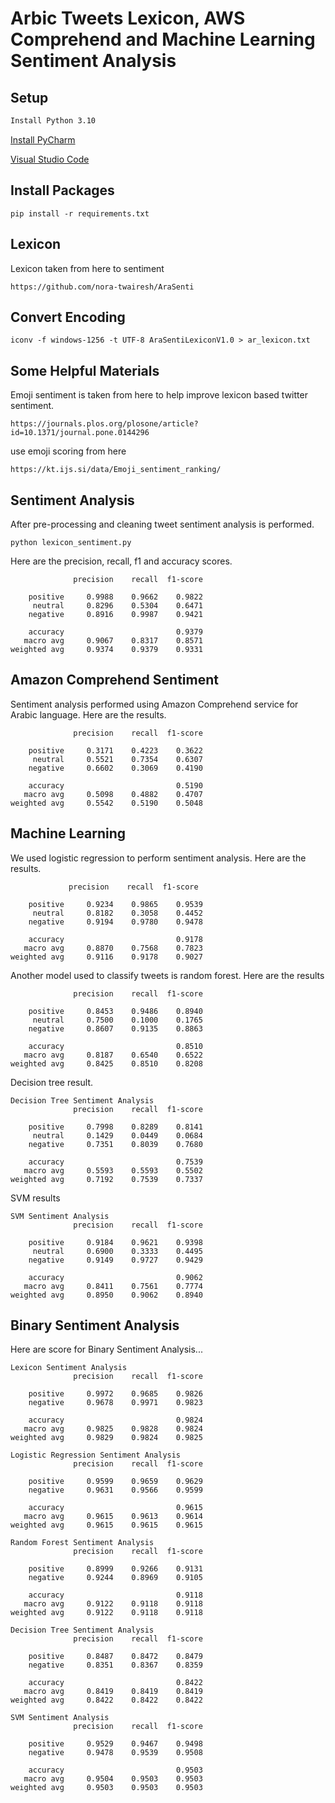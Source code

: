 # Arbic Tweets Lexicon, AWS Comprehend and Machine Learning Sentiment Analysis 

## Setup
```bash
Install Python 3.10
```
[Install PyCharm](https://www.jetbrains.com/pycharm/download/?section=windows)

[Visual Studio Code](https://code.visualstudio.com/download)

## Install Packages
```shell
pip install -r requirements.txt
```

## Lexicon
Lexicon taken from here to sentiment

```text
https://github.com/nora-twairesh/AraSenti
```

## Convert Encoding
```shell
iconv -f windows-1256 -t UTF-8 AraSentiLexiconV1.0 > ar_lexicon.txt
```


## Some Helpful Materials
Emoji sentiment is taken from here to help improve lexicon based twitter sentiment.

```text
https://journals.plos.org/plosone/article?id=10.1371/journal.pone.0144296
```

use emoji scoring from here
```text
https://kt.ijs.si/data/Emoji_sentiment_ranking/
```


## Sentiment Analysis
After pre-processing and cleaning tweet sentiment analysis is performed.
```shell
python lexicon_sentiment.py
```

Here are the precision, recall, f1 and accuracy scores.
```text
              precision    recall  f1-score

    positive     0.9988    0.9662    0.9822
     neutral     0.8296    0.5304    0.6471
    negative     0.8916    0.9987    0.9421

    accuracy                         0.9379
   macro avg     0.9067    0.8317    0.8571
weighted avg     0.9374    0.9379    0.9331
```

## Amazon Comprehend Sentiment
Sentiment analysis performed using Amazon Comprehend service for Arabic language.
Here are the results.
```text
              precision    recall  f1-score

    positive     0.3171    0.4223    0.3622
     neutral     0.5521    0.7354    0.6307
    negative     0.6602    0.3069    0.4190

    accuracy                         0.5190
   macro avg     0.5098    0.4882    0.4707
weighted avg     0.5542    0.5190    0.5048
```

## Machine Learning
We used logistic regression to perform sentiment analysis. Here are the results.
```text
             precision    recall  f1-score 

    positive     0.9234    0.9865    0.9539
     neutral     0.8182    0.3058    0.4452
    negative     0.9194    0.9780    0.9478

    accuracy                         0.9178
   macro avg     0.8870    0.7568    0.7823
weighted avg     0.9116    0.9178    0.9027
```

Another model used to classify tweets is random forest. Here are the results
```text
              precision    recall  f1-score

    positive     0.8453    0.9486    0.8940
     neutral     0.7500    0.1000    0.1765
    negative     0.8607    0.9135    0.8863

    accuracy                         0.8510
   macro avg     0.8187    0.6540    0.6522
weighted avg     0.8425    0.8510    0.8208
```
Decision tree result.
```text
Decision Tree Sentiment Analysis
              precision    recall  f1-score

    positive     0.7998    0.8289    0.8141
     neutral     0.1429    0.0449    0.0684
    negative     0.7351    0.8039    0.7680

    accuracy                         0.7539
   macro avg     0.5593    0.5593    0.5502
weighted avg     0.7192    0.7539    0.7337
```
SVM results
```text
SVM Sentiment Analysis
              precision    recall  f1-score

    positive     0.9184    0.9621    0.9398
     neutral     0.6900    0.3333    0.4495
    negative     0.9149    0.9727    0.9429

    accuracy                         0.9062
   macro avg     0.8411    0.7561    0.7774
weighted avg     0.8950    0.9062    0.8940
```

## Binary Sentiment Analysis
Here are score for Binary Sentiment Analysis...
```text
Lexicon Sentiment Analysis
              precision    recall  f1-score

    positive     0.9972    0.9685    0.9826
    negative     0.9678    0.9971    0.9823

    accuracy                         0.9824
   macro avg     0.9825    0.9828    0.9824
weighted avg     0.9829    0.9824    0.9825

Logistic Regression Sentiment Analysis
              precision    recall  f1-score

    positive     0.9599    0.9659    0.9629
    negative     0.9631    0.9566    0.9599

    accuracy                         0.9615
   macro avg     0.9615    0.9613    0.9614
weighted avg     0.9615    0.9615    0.9615

Random Forest Sentiment Analysis
              precision    recall  f1-score

    positive     0.8999    0.9266    0.9131
    negative     0.9244    0.8969    0.9105

    accuracy                         0.9118
   macro avg     0.9122    0.9118    0.9118
weighted avg     0.9122    0.9118    0.9118

Decision Tree Sentiment Analysis
              precision    recall  f1-score

    positive     0.8487    0.8472    0.8479
    negative     0.8351    0.8367    0.8359

    accuracy                         0.8422
   macro avg     0.8419    0.8419    0.8419
weighted avg     0.8422    0.8422    0.8422

SVM Sentiment Analysis
              precision    recall  f1-score

    positive     0.9529    0.9467    0.9498
    negative     0.9478    0.9539    0.9508

    accuracy                         0.9503
   macro avg     0.9504    0.9503    0.9503
weighted avg     0.9503    0.9503    0.9503
```

